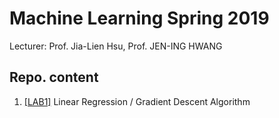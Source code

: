 # Machine Learning Spring 2019

Lecturer: Prof. Jia-Lien Hsu, Prof. JEN-ING HWANG <br>

## Repo. content
1. [[LAB1]](https://github.com/peitseyang/ML2019Spring/tree/master/hw1) Linear Regression / Gradient Descent Algorithm